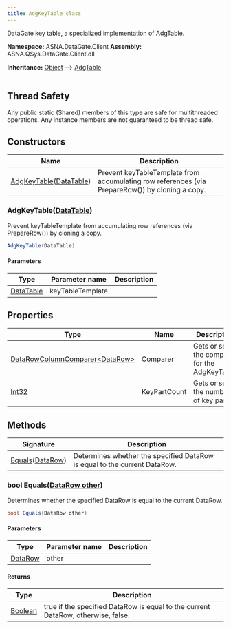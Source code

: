 ```yaml
---
title: AdgKeyTable class
---
```


DataGate key table, a specialized implementation of AdgTable.

**Namespace:** ASNA.DataGate.Client
**Assembly:** ASNA.QSys.DataGate.Client.dll

**Inheritance:** [Object](https://docs.microsoft.com/en-us/dotnet/api/system.object) --> [AdgTable](/reference/datagate/data-gate-client/adg-table.html)
<br>
<br>
## Thread Safety

Any public static (Shared) members of this type are safe for multithreaded operations. Any instance members are not guaranteed to be thread safe.

## Constructors

| Name | Description |
| --- | --- |
| [AdgKeyTable](#adgkeytable-datatable-)([DataTable](https://learn.microsoft.com/en-us/dotnet/api/system.data.datatable.select?view=net-8.0)) | Prevent keyTableTemplate from accumulating row references (via PrepareRow()) by cloning a copy. 

### AdgKeyTable([DataTable](https://learn.microsoft.com/en-us/dotnet/api/system.data.datatable.select?view=net-8.0))

Prevent keyTableTemplate from accumulating row references (via PrepareRow()) by cloning a copy. 

```cs
AdgKeyTable(DataTable)
```

#### Parameters

| Type | Parameter name | Description
| --- | --- | ---
| [DataTable](https://learn.microsoft.com/en-us/dotnet/api/system.data.datatable.select?view=net-8.0) | keyTableTemplate | 

## Properties

| Type | Name | Description
| --- | --- | --- 
| [DataRowColumnComparer\<DataRow\>](https://learn.microsoft.com/en-us/dotnet/api/) | Comparer | Gets or sets the comparer for the AdgKeyTable. |
| [Int32](https://learn.microsoft.com/en-us/dotnet/csharp/language-reference/builtin-types/integral-numeric-types) | KeyPartCount | Gets or sets the number of key parts. |

## Methods

| Signature | Description |
| --- | --- |
| [Equals](#equals-datarow-)([DataRow](https://learn.microsoft.com/en-us/dotnet/api/system.data.datarow?view=net-8.0)) | Determines whether the specified DataRow is equal to the current DataRow.

### bool Equals([DataRow other](https://learn.microsoft.com/en-us/dotnet/api/system.data.datarow?view=net-8.0))

Determines whether the specified DataRow is equal to the current DataRow.

```cs
bool Equals(DataRow other)
```

#### Parameters

| Type | Parameter name | Description
| --- | --- | ---
| [DataRow](https://learn.microsoft.com/en-us/dotnet/api/system.data.datarow?view=net-8.0) | other | 

#### Returns

| Type | Description
| --- | ---
| [Boolean](https://docs.microsoft.com/en-us/dotnet/api/system.boolean) | true if the specified DataRow is equal to the current DataRow; otherwise, false.
